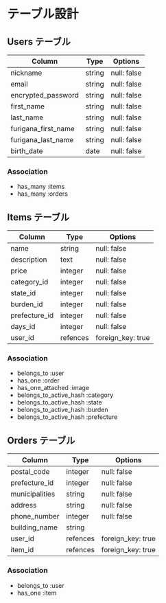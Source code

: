 # テーブル設計

## Users テーブル

| Column              | Type   | Options     |
| ------------------- | ------ | ----------- |
| nickname            | string | null: false |
| email               | string | null: false |
| encrypted_password  | string | null: false |
| first_name          | string | null: false |
| last_name           | string | null: false |
| furigana_first_name | string | null: false |
| furigana_last_name  | string | null: false |
| birth_date          | date   | null: false |

### Association

- has_many :items
- has_many :orders

## Items テーブル

| Column        | Type     | Options           |
| ------------- | -------- | ----------------- |
| name          | string   | null: false       |
| description   | text     | null: false       |
| price         | integer  | null: false       |
| category_id   | integer  | null: false       |
| state_id      | integer  | null: false       |
| burden_id     | integer  | null: false       |
| prefecture_id | integer  | null: false       |
| days_id       | integer  | null: false       |
| user_id       | refences | foreign_key: true |

### Association

- belongs_to :user
- has_one :order
- has_one_attached :image
- belongs_to_active_hash :category
- belongs_to_active_hash :state
- belongs_to_active_hash :burden
- belongs_to_active_hash :prefecture

## Orders テーブル

| Column         | Type     | Options           |
| -------------- | -------- | ----------------- |
| postal_code    | integer  | null: false       |
| prefecture_id  | integer  | null: false       |
| municipalities | string   | null: false       |
| address        | string   | null: false       |
| phone_number   | integer  | null: false       |
| building_name  | string   |                   |
| user_id        | refences | foreign_key: true |
| item_id        | refences | foreign_key: true |

### Association

- belongs_to :user
- has_one :item

